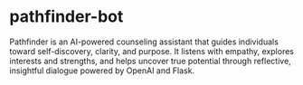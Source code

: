 # pathfinder-bot
Pathfinder is an AI-powered counseling assistant that guides individuals toward self-discovery, clarity, and purpose. It listens with empathy, explores interests and strengths, and helps uncover true potential through reflective, insightful dialogue powered by OpenAI and Flask.
